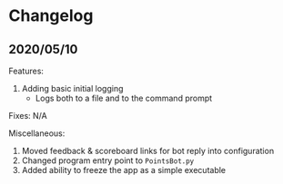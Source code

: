 # Changelog

## 2020/05/10

Features:
1. Adding basic initial logging
    * Logs both to a file and to the command prompt

Fixes: N/A

Miscellaneous:
1. Moved feedback & scoreboard links for bot reply into configuration
2. Changed program entry point to `PointsBot.py`
3. Added ability to freeze the app as a simple executable
